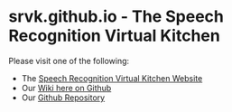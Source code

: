 # srvk.github.io - The Speech Recognition Virtual Kitchen

Please visit one of the following:
* The [Speech Recognition Virtual Kitchen Website](http://speechkitchen.org)
* Our [Wiki here on Github](https://github.com/srvk/srvk.github.io/wiki)
* Our [Github Repository](https://github.com/srvk)
